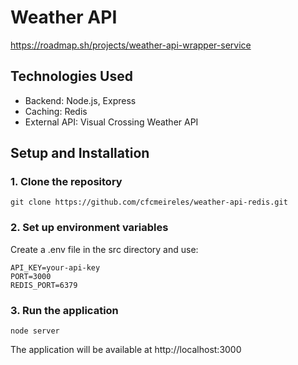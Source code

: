 # Weather API
https://roadmap.sh/projects/weather-api-wrapper-service

## Technologies Used
- Backend: Node.js, Express
- Caching: Redis
- External API: Visual Crossing Weather API

## Setup and Installation

### 1. Clone the repository
```
git clone https://github.com/cfcmeireles/weather-api-redis.git
```

### 2. Set up environment variables
Create a .env file in the src directory and use:
```
API_KEY=your-api-key
PORT=3000
REDIS_PORT=6379
```

### 3. Run the application
```
node server
```

The application will be available at http://localhost:3000
